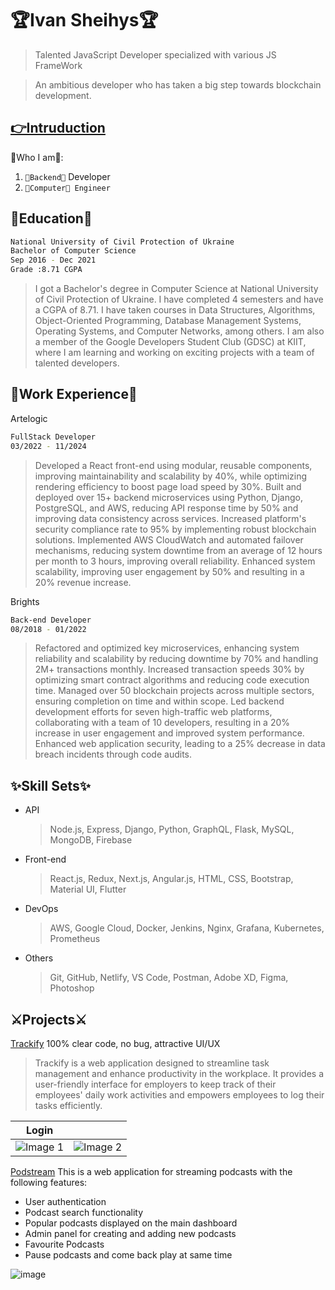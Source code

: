 # 🏆Ivan Sheihys🏆

> Talented JavaScript Developer specialized with various JS FrameWork

> An ambitious developer who has taken a big step towards blockchain development.

## [👉Intruduction](https://ivansheihys-dev.netlify.app/)

🎯Who I am🎯:

1.  `👑Backend👑` Developer
2.  `🥇Computer🥇 Engineer`

## 🥇Education🥇

```bash
National University of Civil Protection of Ukraine
Bachelor of Computer Science
Sep 2016 - Dec 2021
Grade :8.71 CGPA
```

> I got a Bachelor's degree in Computer Science at National University of Civil Protection of Ukraine. I have completed 4 semesters and have a CGPA of 8.71. I have taken courses in Data Structures, Algorithms, Object-Oriented Programming, Database Management Systems, Operating Systems, and Computer Networks, among others. I am also a member of the Google Developers Student Club (GDSC) at KIIT, where I am learning and working on exciting projects with a team of talented developers.

## 💼Work Experience💼

Artelogic
```bash
FullStack Developer
03/2022 - 11/2024
```
>Developed a React front-end using modular, reusable components, improving maintainability and scalability by 40%, while optimizing rendering efficiency to boost page load speed by 30%. Built and deployed over 15+ backend microservices using Python, Django, PostgreSQL, and AWS, reducing API  response time by 50% and improving data consistency across services. Increased platform's security compliance rate to 95% by implementing robust blockchain solutions. Implemented AWS CloudWatch and automated failover mechanisms, reducing system downtime from an average of 12 hours per month to 3 hours, improving overall reliability. Enhanced system scalability, improving user engagement by 50% and resulting in a 20% revenue increase.

Brights
```bash
Back-end Developer
08/2018 - 01/2022
```
>Refactored and optimized key microservices, enhancing system reliability and scalability by reducing downtime by 70% and handling 2M+ transactions monthly. Increased transaction speeds 30% by optimizing smart contract algorithms and reducing code execution time. Managed over 50 blockchain projects across multiple sectors, ensuring completion on time and within scope. Led backend development efforts for seven high-traffic web platforms, collaborating with a team of 10 developers, resulting in a 20% increase in user engagement and improved system performance. Enhanced web application security, leading to a 25% decrease in data breach incidents through code audits. 

## ✨Skill Sets✨

- API

  > Node.js, Express, Django, Python, GraphQL, Flask, MySQL, MongoDB, Firebase

- Front-end

  > React.js, Redux, Next.js, Angular.js, HTML, CSS, Bootstrap, Material UI, Flutter

- DevOps

  > AWS, Google Cloud, Docker, Jenkins, Nginx, Grafana, Kubernetes, Prometheus

- Others

  > Git, GitHub, Netlify, VS Code, Postman, Adobe XD, Figma, Photoshop

## ⚔Projects⚔

[Trackify](https://trackify-management.netlify.app/) 100% clear code, no bug, attractive UI/UX

> Trackify is a web application designed to streamline task management and enhance productivity in the workplace. It provides a user-friendly interface for employers to keep track of their employees' daily work activities and empowers employees to log their tasks efficiently.

| Login                                                                                                     |                                                                                                           |
| --------------------------------------------------------------------------------------------------------- | --------------------------------------------------------------------------------------------------------- |
| ![Image 1](https://github.com/rishavchanda/Trackify/assets/64485885/b8aae2e1-cb85-4d37-93f8-ca95e8141367) | ![Image 2](https://github.com/rishavchanda/Trackify/assets/64485885/eded583f-0e0e-45a2-9f41-017c3d7cb74f) |

[Podstream](https://podstream.netlify.app/) This is a web application for streaming podcasts with the following features:

- User authentication
- Podcast search functionality
- Popular podcasts displayed on the main dashboard
- Admin panel for creating and adding new podcasts
- Favourite Podcasts
- Pause podcasts and come back play at same time

![image](https://user-images.githubusercontent.com/100614635/233979351-604732a6-eb97-4124-a4b9-9a07a22f7f9d.png)
